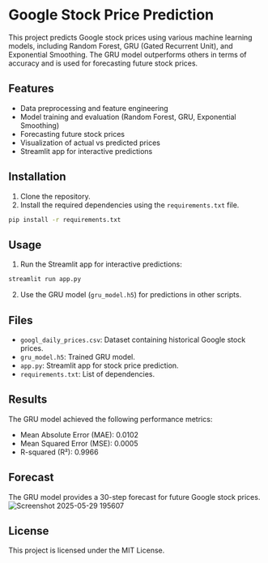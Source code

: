 
# Google Stock Price Prediction

This project predicts Google stock prices using various machine learning models, including Random Forest, GRU (Gated Recurrent Unit), and Exponential Smoothing. The GRU model outperforms others in terms of accuracy and is used for forecasting future stock prices.

## Features
- Data preprocessing and feature engineering
- Model training and evaluation (Random Forest, GRU, Exponential Smoothing)
- Forecasting future stock prices
- Visualization of actual vs predicted prices
- Streamlit app for interactive predictions

## Installation
1. Clone the repository.
2. Install the required dependencies using the `requirements.txt` file.

```bash
pip install -r requirements.txt
```

## Usage
1. Run the Streamlit app for interactive predictions:

```bash
streamlit run app.py
```

2. Use the GRU model (`gru_model.h5`) for predictions in other scripts.

## Files
- `googl_daily_prices.csv`: Dataset containing historical Google stock prices.
- `gru_model.h5`: Trained GRU model.
- `app.py`: Streamlit app for stock price prediction.
- `requirements.txt`: List of dependencies.

## Results
The GRU model achieved the following performance metrics:
- Mean Absolute Error (MAE): 0.0102
- Mean Squared Error (MSE): 0.0005
- R-squared (R²): 0.9966

## Forecast
The GRU model provides a 30-step forecast for future Google stock prices.
![Screenshot 2025-05-29 195607](https://github.com/user-attachments/assets/c319fc85-e0f7-4b11-ad90-5f4da97b7e19)


## License
This project is licensed under the MIT License.

